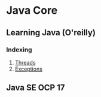 # Java Core

## Learning Java (O'reilly)

### Indexing

1. [Threads](threads/README.md)
2. [Exceptions](exceptions/README.md)

## Java SE OCP 17
